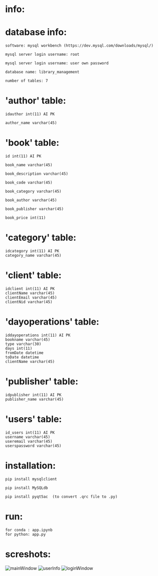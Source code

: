 # info:
# database info:

    software: mysql workbench (https://dev.mysql.com/downloads/mysql/)

    mysql server login username: root

    mysql server login username: user own password

    database name: library_management

    number of tables: 7
# 'author' table:
  
    idauthor int(11) AI PK 

    author_name varchar(45)
  
 # 'book' table:
  
    id int(11) AI PK 

    book_name varchar(45) 

    book_description varchar(45)

    book_code varchar(45) 

    book_category varchar(45)

    book_author varchar(45)

    book_publisher varchar(45)

    book_price int(11)
    
# 'category' table:

    idcategory int(11) AI PK 
    category_name varchar(45)
    
# 'client' table:

    idclient int(11) AI PK 
    clientName varchar(45) 
    clientEmail varchar(45) 
    clientNid varchar(45)
    
# 'dayoperations' table:

    iddayoperations int(11) AI PK 
    bookname varchar(45) 
    type varchar(30) 
    days int(11) 
    fromDate datetime 
    toDate datetime 
    clientName varchar(45)
    
# 'publisher' table:

    idpublisher int(11) AI PK 
    publisher_name varchar(45)
    
# 'users' table:

    id_users int(11) AI PK 
    username varchar(45) 
    useremail varchar(45) 
    userspassword varchar(45)
# installation:

    pip install mysqlclient
    
    pip install MySQLdb 
    
    pip install pyqt5ac  (to convert .qrc file to .py)
# run:

    for conda : app.ipynb
    for python: app.py
    
 # screshots:
 ![mainWindow](https://user-images.githubusercontent.com/18087611/58745138-d2d5b280-846e-11e9-93e3-140770c202eb.JPG)
 ![userInfo](https://user-images.githubusercontent.com/18087611/58745139-d2d5b280-846e-11e9-8c27-a3a211a23fa0.JPG)
 ![loginWindow](https://user-images.githubusercontent.com/18087611/58745140-d36e4900-846e-11e9-8a23-7d6ef1de5106.JPG)

  
